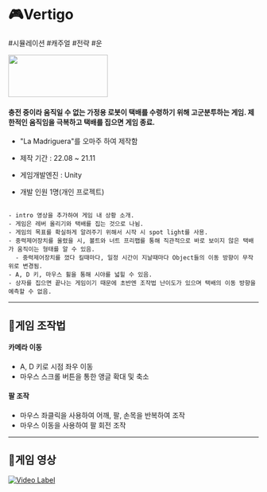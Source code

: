 # :video_game:Vertigo
#시뮬레이션 #캐주얼 #전략 #운

<img src = https://user-images.githubusercontent.com/65931605/202079493-76116fbd-7084-468d-af79-50ebdba34e6c.png height=85 width=200>

#### 충전 중이라 움직일 수 없는 가정용 로봇이 택배를 수령하기 위해 고군분투하는 게임. 제한적인 움직임을 극복하고 택배를 집으면 게임 종료.
+ "La Madriguera"를 오마주 하여 제작함

+ 제작 기간 : 22.08 ~ 21.11
+ 게임개발엔진 : Unity
+ 개발 인원 1명(개인 프로젝트)

```

- intro 영상을 추가하여 게임 내 상황 소개.
- 게임은 레버 올리기와 택배를 집는 것으로 나뉨.
- 게임의 목표를 확실하게 알려주기 위해서 시작 시 spot light를 사용.
- 중력제어장치를 올렸을 시, 볼트와 너트 프리팹를 통해 직관적으로 바로 보이지 않은 택배가 움직이는 형태를 알 수 있음.
  - 중력제어장치를 껐다 킬때마다, 일정 시간이 지날때마다 Object들의 이동 방향이 무작위로 변경됨.
- A, D 키, 마우스 휠을 통해 시야를 넓힐 수 있음.
- 상자를 집으면 끝나는 게임이기 때문에 초반엔 조작법 난이도가 있으며 택배의 이동 방향을 예측할 수 없음.

```

---

## :mag_right:게임 조작법
#### 카메라 이동
   + A, D 키로 시점 좌우 이동
   + 마우스 스크롤 버튼을 통한 앵글 확대 및 축소
#### 팔 조작
  + 마우스 좌클릭을 사용하여 어깨, 팔, 손목을 반복하여 조작
  + 마우스 이동을 사용하여 팔 회전 조작
  
---

## :movie_camera:게임 영상
[![Video Label](https://img.youtube.com/vi/oN3Dvd0QyCE/0.jpg)](https://youtu.be/oN3Dvd0QyCE)
